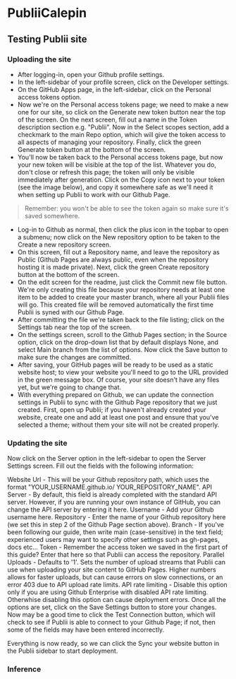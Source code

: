# PubliiCalepin
## Testing Publii site 


### Uploading the site

- After logging-in, open your Github profile settings.
- In the left-sidebar of your profile screen, click on the Developer settings.
- On the GitHub Apps page, in the left-sidebar, click on the Personal access tokens option.
- Now we're on the Personal access tokens page; we need to make a new one for our site, so click on the Generate new token button near the top of the screen.
  On the next screen, fill out a name in the Token description section e.g. "Publii". Now in the Select scopes section, add a checkmark to the main Repo option, which     will give the token access to all aspects of managing your repository. Finally, click the green Generate token button at the bottom of the screen.
- You'll now be taken back to the Personal access tokens page, but now your new token will be visible at the top of the list. Whatever you do, don't close or refresh this page; the token will only be visible immediately after generation. Click on the Copy icon next to your token (see the image below), and copy it somewhere safe as we'll need it when setting up Publii to work with our Github Page.
> Remember: you won't be able to see the token again so make sure it's saved somewhere.
- Log-in to Github as normal, then click the plus icon in the topbar to open a submenu; now click on the New repository option to be taken to the Create a new repository screen.
- On this screen, fill out a Repository name, and leave the repository as Public (Github Pages are always public, even when the repository hosting it is made private). Next, click the green Create repository button at the bottom of the screen.
- On the edit screen for the readme, just click the Commit new file button. We're only creating this file because your repository needs at least one item to be added to create your master branch, where all your Publii files will go. This created file will be removed automatically the first time Publii is syned with our Github Page.
- After committing the file we're taken back to the file listing; click on the Settings tab near the top of the screen.
- On the settings screen, scroll to the Github Pages section; in the Source option, click on the drop-down list that by default displays None, and select Main branch from the list of options. Now click the Save button to make sure the changes are committed.
- After saving, your GitHub pages will be ready to be used as a static website host; to view your website you'll need to go to the URL provided in the green message box. Of course, your site doesn't have any files yet, but we're going to change that.
- With everything prepared on Github, we can update the connection settings in Publii to sync with the Github Page repository that we just created. First, open up Publii; if you haven't already created your website, create one and add at least one post and ensure that you've selected a theme; without them your site will not be created properly.
### Updating the site
Now click on the Server option in the left-sidebar to open the Server Settings screen. Fill out the fields with the following information:

Website Url - This will be your Github repository path, which uses the format "YOUR_USERNAME.github.io/ YOUR_REPOSITORY_NAME".
API Server - By default, this field is already completed with the standard API server. However, if you are running your own instance of GitHub, you can change the API server by entering it here.
Username - Add your Github username here.
Repository - Enter the name of your Github repository here (we set this in step 2 of the Github Page section above).
Branch - If you've been following our guide, then write main (case-sensitive) in the text field; experienced users may want to specify other settings such as gh-pages, docs etc...
Token - Remember the access token we saved in the first part of this guide? Enter that here so that Publii can access the repository.
Parallel Uploads - Defaults to '1'. Sets the number of upload streams that Publii can use when uploading your site content to GitHub Pages. Higher numbers allows for faster uploads, but can cause errors on slow connections, or an error 403 due to API upload rate limits.
 API rate limiting - Disable this option only if you are using Github Enterprise with disabled API rate limiting. Otherwhise disabling this option can cause deployment errors.
Once all the options are set, click on the Save Settings button to store your changes. Now may be a good time to click the Test Connection button, which will check to see if Publii is able to connect to your Github Page; if not, then some of the fields may have been entered incorrectly.

Everything is now ready, so we can click the Sync your website button in the Publii sidebar to start deployment.

### Inference

